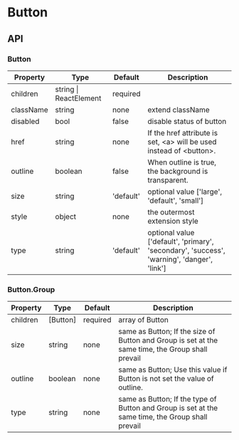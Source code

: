 # Button

<example />

## API

### Button

| Property | Type | Default | Description |
| --- | --- | --- | --- |
| children | string \| ReactElement | required |  |
| className | string | none | extend className |
| disabled | bool | false | disable status of button |
| href | string | none | If the href attribute is set, &lt;a> will be used instead of &lt;button>. |
| outline | boolean | false | When outline is true, the background is transparent. |
| size | string | 'default' | optional value \['large', 'default', 'small'] |
| style | object | none | the outermost extension style |
| type | string | 'default' | optional value \['default', 'primary', 'secondary', 'success', 'warning', 'danger', 'link'] |

### Button.Group

| Property | Type | Default | Description |
| --- | --- | --- | --- |
| children | \[Button] | required | array of Button |
| size | string | none | same as Button; If the size of Button and Group is set at the same time, the Group shall prevail |
| outline | boolean | none | same as Button; Use this value if Button is not set the value of outline. |
| type | string | none | same as Button; If the type of Button and Group is set at the same time, the Group shall prevail |